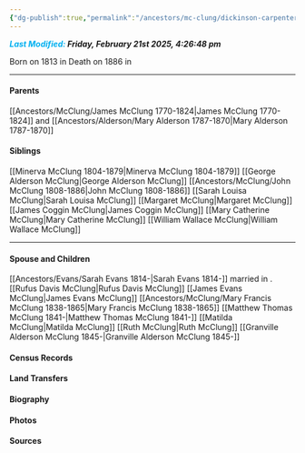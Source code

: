 ```yaml
---
{"dg-publish":true,"permalink":"/ancestors/mc-clung/dickinson-carpenter-mc-clung-1813-1886/","tags":["Dickinson-Carpenter-McClung"]}
---
```


***<font color="#00b0f0">Last Modified:</font> Friday, February 21st 2025, 4:26:48 pm***

Born on  1813 in <!-- link to place -->
Death on 1886 in <!-- link to place -->

---
#### Parents

[[Ancestors/McClung/James McClung 1770-1824\|James McClung 1770-1824]] and [[Ancestors/Alderson/Mary Alderson 1787-1870\|Mary Alderson 1787-1870]]
#### Siblings
[[Minerva McClung 1804-1879\|Minerva McClung 1804-1879]]
[[George Alderson McClung\|George Alderson McClung]]
[[Ancestors/McClung/John McClung 1808-1886\|John McClung 1808-1886]]
[[Sarah Louisa McClung\|Sarah Louisa McClung]]
[[Margaret McClung\|Margaret McClung]]
[[James Coggin McClung\|James Coggin McClung]]
[[Mary Catherine McClung\|Mary Catherine McClung]]
[[William Wallace McClung\|William Wallace McClung]]

---
#### Spouse and Children
[[Ancestors/Evans/Sarah Evans 1814-\|Sarah Evans 1814-]] married <!-- link to date --> in <!-- link to place -->.
[[Rufus Davis McClung\|Rufus Davis McClung]]
[[James Evans McClung\|James Evans McClung]]
[[Ancestors/McClung/Mary Francis McClung 1838-1865\|Mary Francis McClung 1838-1865]]
[[Matthew Thomas McClung 1841-\|Matthew Thomas McClung 1841-]]
[[Matilda McClung\|Matilda McClung]]
[[Ruth McClung\|Ruth McClung]]
[[Granville Alderson McClung 1845-\|Granville Alderson McClung 1845-]]

#### Census Records

#### Land Transfers

#### Biography

#### Photos

#### Sources

